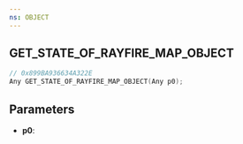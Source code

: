 ```yaml
---
ns: OBJECT
---
```

## GET_STATE_OF_RAYFIRE_MAP_OBJECT

```c
// 0x899BA936634A322E
Any GET_STATE_OF_RAYFIRE_MAP_OBJECT(Any p0);
```

## Parameters
* **p0**:
